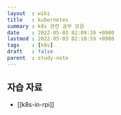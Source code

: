 ```yaml
---
layout  : wiki
title   : kubernetes
summary : k8s 관련 공부 모음
date    : 2022-05-03 02:09:39 +0900
lastmod : 2022-05-03 02:10:59 +0900
tags    : [k8s]
draft   : false
parent  : study-note
---
```


## 자습 자료
- [[k8s-in-rpi]]
